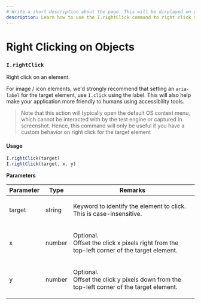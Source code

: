 ```yaml
---
# Write a short description about the page. This will be displayed on google search results.
description: Learn how to use the I.rightClick command to right click various elements in your UIlicious test.
---
```


# Right Clicking on Objects

### `I.rightClick` <a href="#irightclick" id="irightclick"></a>

Right click on an element.

For image / icon elements, we'd strongly recommend that setting an `aria-label` for the target element, use `I.click` using the label. This will also help make your application more friendly to humans using accessibility tools.

> Note that this action will typically open the default OS context menu, which cannot be interacted with by the test engine or captured in screenshot. Hence, this command will only be useful if you have a custom behavior on right click for the target element

#### Usage <a href="#usage" id="usage"></a>

```javascript
I.rightClick(target)
I.rightClick(target, x, y)
```

**Parameters**

| Parameter | Type   | Remarks                                                                                             |
| --------- | ------ | --------------------------------------------------------------------------------------------------- |
| target    | string | <p>Keyword to identify the element to click.<br>This is case-insensitive.</p>                       |
| x         | number | <p>Optional.<br>Offset the click x pixels right from the top-left corner of the target element.</p> |
| y         | number | <p>Optional.<br>Offset the click y pixels down from the top-left corner of the target element.</p>  |
